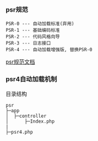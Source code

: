 ### psr规范
```
PSR-0 --- 自动加载标准(弃用)
PSR-1 --- 基础编码标准
PSR-2 --- 代码风格向导
PSR-3 --- 日志接口
PSR-4 --- 自动加载增强版, 替换PSR-0
``` 

[psr规范文档](https://www.kancloud.cn/thinkphp/php-fig-psr/3139)


### psr4自动加载机制

目录结构
```
psr
├─app                    
│  ├─controller            
│      ├─Index.php            
|
├─psr4.php
```


```php

```